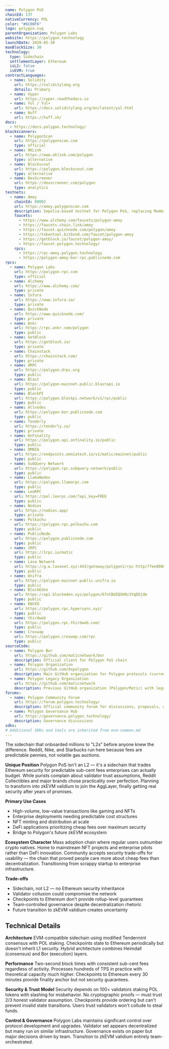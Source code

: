 ```yaml
---
name: Polygon PoS
chainId: 137
nativeCurrency: POL
color: "#6C00F6"
logo: polygon.svg
parentOrganization: Polygon Labs
website: https://polygon.technology
launchDate: 2020-05-30
maxBlockSize: 30
technology:
  type: Sidechain
  settlementLayer: Ethereum
  isL2: false
  isEVM: true
contractLanguages:
  - name: Solidity
    url: https://soliditylang.org
    details: Primary
  - name: Vyper
    url: https://vyper.readthedocs.io
  - name: Yul / Yul+
    url: https://docs.soliditylang.org/en/latest/yul.html
  - name: Huff
    url: https://huff.sh/
docs:
  - https://docs.polygon.technology/
blockscanners:
  - name: PolygonScan
    url: https://polygonscan.com
    type: official
  - name: OKLink
    url: https://www.oklink.com/polygon
    type: alternative
  - name: Blockscout
    url: https://polygon.blockscout.com
    type: alternative
  - name: DexScreener
    url: https://dexscreener.com/polygon
    type: analytics
testnets:
  - name: Amoy
    chainId: 80002
    url: https://amoy.polygonscan.com
    description: Sepolia-based testnet for Polygon PoS, replacing Mumbai; used for testing dApps and smart contracts on the PoS chain.
    faucets:
      - https://www.alchemy.com/faucets/polygon-amoy
      - https://faucets.chain.link/amoy
      - https://faucet.quicknode.com/polygon/amoy
      - https://tokentool.bitbond.com/faucet/polygon-amoy
      - https://getblock.io/faucet/polygon-amoy/
      - https://faucet.polygon.technology/
    rpcs:
      - https://rpc-amoy.polygon.technology
      - https://polygon-amoy-bor-rpc.publicnode.com
rpcs:
  - name: Polygon Labs
    url: https://polygon-rpc.com
    type: official
  - name: Alchemy
    url: https://www.alchemy.com/
    type: private
  - name: Infura
    url: https://www.infura.io/
    type: private
  - name: QuickNode
    url: https://www.quicknode.com/
    type: private
  - name: Ankr
    url: https://rpc.ankr.com/polygon
    type: public
  - name: GetBlock
    url: https://getblock.io/
    type: private
  - name: Chainstack
    url: https://chainstack.com/
    type: private
  - name: dRPC
    url: https://polygon.drpc.org
    type: public
  - name: Blast
    url: https://polygon-mainnet.public.blastapi.io
    type: public
  - name: BlockPI
    url: https://polygon.blockpi.network/v1/rpc/public
    type: public
  - name: Allnodes
    url: https://polygon-bor.publicnode.com
    type: public
  - name: Tenderly
    url: https://tenderly.co/
    type: private
  - name: OnFinality
    url: https://polygon.api.onfinality.io/public
    type: public
  - name: OMNIA
    url: https://endpoints.omniatech.io/v1/matic/mainnet/public
    type: public
  - name: SubQuery Network
    url: https://polygon.rpc.subquery.network/public
    type: public
  - name: LlamaNodes
    url: https://polygon.llamarpc.com
    type: public
  - name: LeoRPC
    url: https://pol.leorpc.com/?api_key=FREE
    type: public
  - name: Nodies
    url: https://nodies.app/
    type: private
  - name: Polkachu
    url: https://polygon-rpc.polkachu.com
    type: public
  - name: PublicNode
    url: https://polygon.publicnode.com
    type: public
  - name: 1RPC
    url: https://1rpc.io/matic
    type: public
  - name: Lava Network
    url: https://g.w.lavanet.xyz:443/gateway/polygon1/rpc-http/f7ee0000000000000000000000000000
    type: public
  - name: Unifra
    url: https://polygon-mainnet-public.unifra.io
    type: public
  - name: BlockEden
    url: https://api.blockeden.xyz/polygon/67nCBdZQSH9z3YqDDjdm
    type: public
  - name: ENVIO
    url: https://polygon.rpc.hypersync.xyz/
    type: public
  - name: thirdweb
    url: https://polygon.rpc.thirdweb.com/
    type: public
  - name: Croswap
    url: https://polygon.croswap.com/rpc
    type: public
sourceCode:
  - name: Polygon Bor
    url: https://github.com/maticnetwork/bor
    description: Official client for Polygon PoS chain
  - name: Polygon Organization
    url: https://github.com/0xpolygon
    description: Main GitHub organization for Polygon protocols (current)
  - name: Polygon Legacy Organization
    url: https://github.com/maticnetwork
    description: Previous GitHub organization (Polygon/Matic) with legacy repositories
forums:
  - name: Polygon Community Forum
    url: https://forum.polygon.technology/
    description: Official community forum for discussions, proposals, and support
  - name: Polygon Governance Hub
    url: https://governance.polygon.technology/
    description: Governance discussions
sdks:
# Additional SDKs and tools are inherited from evm-common.md
---
```


The sidechain that onboarded millions to "L2s" before anyone knew the difference. Reddit, Nike, and Starbucks run here because fees are predictable pennies, not volatile gas auctions.

**Unique Position**
Polygon PoS isn't an L2 — it's a sidechain that trades Ethereum security for predictable sub-cent fees enterprises can actually budget. While purists complain about validator trust assumptions, Reddit Collectibles and major brands chose practicality over perfection. Planning to transform into zkEVM validium to join the AggLayer, finally getting real security after years of promises.

**Primary Use Cases**

- High-volume, low-value transactions like gaming and NFTs
- Enterprise deployments needing predictable cost structures
- NFT minting and distribution at scale
- DeFi applications prioritizing cheap fees over maximum security
- Bridge to Polygon's future zkEVM ecosystem

**Ecosystem Character**
Mass adoption chain where regular users outnumber crypto natives. Home to mainstream NFT projects and enterprise pilots rather than DeFi innovation. Community accepts security trade-offs for usability — the chain that proved people care more about cheap fees than decentralization. Transitioning from scrappy startup to enterprise infrastructure.

**Trade-offs**

- Sidechain, not L2 — no Ethereum security inheritance
- Validator collusion could compromise the network
- Checkpoints to Ethereum don't provide rollup-level guarantees
- Team-controlled governance despite decentralization rhetoric
- Future transition to zkEVM validium creates uncertainty

## Technical Details

**Architecture**
EVM-compatible sidechain using modified Tendermint consensus with POL staking. Checkpoints state to Ethereum periodically but doesn't inherit L1 security. Hybrid architecture combines Heimdall (consensus) and Bor (execution) layers.

**Performance**
Two-second block times with consistent sub-cent fees regardless of activity. Processes hundreds of TPS in practice with theoretical capacity much higher. Checkpoints to Ethereum every 30 minutes provide finality anchor but not security guarantees.

**Security & Trust Model**
Security depends on 100+ validators staking POL tokens with slashing for misbehavior. No cryptographic proofs — must trust 2/3 honest validator assumption. Checkpoints provide ordering but can't prevent invalid state transitions. Users trust validators won't collude to steal funds.

**Control & Governance**
Polygon Labs maintains significant control over protocol development and upgrades. Validator set appears decentralized but many run on similar infrastructure. Governance exists on paper but major decisions driven by team. Transition to zkEVM validium entirely team-orchestrated.

